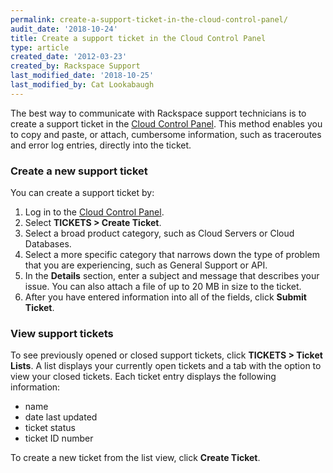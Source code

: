 ```yaml
---
permalink: create-a-support-ticket-in-the-cloud-control-panel/
audit_date: '2018-10-24'
title: Create a support ticket in the Cloud Control Panel
type: article
created_date: '2012-03-23'
created_by: Rackspace Support
last_modified_date: '2018-10-25'
last_modified_by: Cat Lookabaugh
---
```


The best way to communicate with Rackspace support technicians is to create a
support ticket in the [Cloud Control Panel](https://login.rackspace.com/).
This method enables you to copy and paste, or attach, cumbersome information,
such as traceroutes and error log entries, directly into the ticket.

### Create a new support ticket

You can create a support ticket by:

1. Log in to the [Cloud Control Panel](https://login.rackspace.com/).
2. Select **TICKETS > Create Ticket**.
3. Select a broad product category, such as Cloud Servers or Cloud Databases.
4. Select a more specific category that narrows down the type of problem that
you are experiencing, such as General Support or API.
5. In the **Details** section, enter a subject and message that describes your
issue. You can also attach a file of up to 20 MB in size to the ticket.
6. After you have entered information into all of the fields, click **Submit Ticket**.

### View support tickets

To see previously opened or closed support tickets, click
**TICKETS > Ticket Lists**. A list displays your currently open tickets and a
tab with the option to view your closed tickets. Each ticket entry displays the
following information:

- name
- date last updated
- ticket status
- ticket ID number

To create a new ticket from the list view, click **Create Ticket**.
